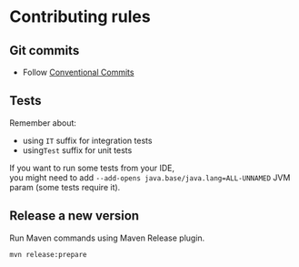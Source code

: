 # Contributing rules

## Git commits

- Follow [Conventional Commits](https://www.conventionalcommits.org/en/v1.0.0/)

## Tests

Remember about:

- using `IT` suffix for integration tests
- using`Test` suffix for unit tests

If you want to run some tests from your IDE,   
you might need to add `--add-opens java.base/java.lang=ALL-UNNAMED` JVM param (some tests require it).

## Release a new version

Run Maven commands using Maven Release plugin.
```text
mvn release:prepare
```
